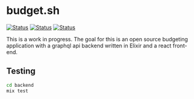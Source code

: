 # budget.sh

[![Status](https://github.com/djquan/budget.sh/workflows/backend/badge.svg)](https://github.com/djquan/budget.sh/actions)
[![Status](https://github.com/djquan/budget.sh/workflows/frontend/badge.svg)](https://github.com/djquan/budget.sh/actions)
[![Status](https://github.com/djquan/budget.sh/workflows/dialyzer/badge.svg)](https://github.com/djquan/budget.sh/actions)

This is a work in progress. The goal for this is an open source budgeting application with a graphql api backend written in Elixir and a react front-end.

## Testing

```bash
cd backend
mix test
```
